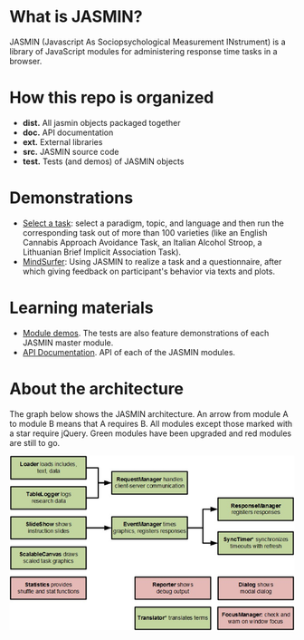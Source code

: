 # What is JASMIN?
JASMIN (Javascript As Sociopsychological Measurement INstrument) is a library of JavaScript modules for administering  response time tasks in a browser.

# How this repo is organized
* **dist.** All jasmin objects packaged together
* **doc.** API documentation
* **ext.** External libraries
* **src.** JASMIN source code
* **test.** Tests (and demos) of JASMIN objects

# Demonstrations
* [Select a task](http://mindsurfer.eu/jasmin_demo2/demos/cbm/config.html): select a paradigm, topic, and language and then run the corresponding task out of more than 100 varieties (like an English Cannabis Approach Avoidance Task, an Italian Alcohol Stroop, a Lithuanian Brief Implicit Association Task). 
* [MindSurfer](https://mindsurfer.eu/en/experiment/Test_yourself): Using JASMIN to realize a task and a questionnaire, after which giving feedback on participant's behavior via texts and plots. 

# Learning materials
* [Module demos](http://mindsurfer.eu/jasmin3/source/jasmin_demos/RUNME.html). The tests are also  feature demonstrations of each JASMIN master module.
* [API Documentation](http://mindsurfer.eu/jasmin3/api_docs/). API of each of the JASMIN modules.

# About the architecture
The graph below shows the JASMIN architecture. An arrow from module A to module B means that A requires B. All modules except those marked with a star require jQuery. Green modules have been upgraded and red modules are still to go.

![JASMIN Architecture](binaries/images/JASMIN_architecture.jpg)
